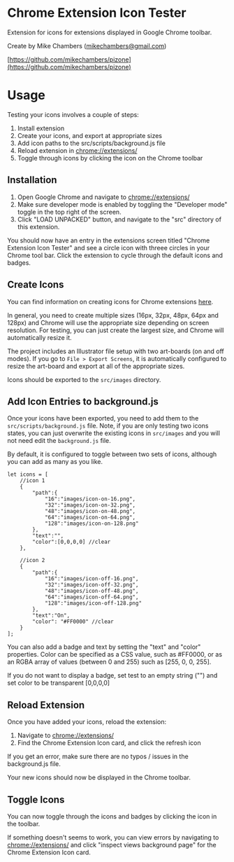 Chrome Extension Icon Tester
======

Extension for icons for extensions displayed in Google Chrome toolbar.

Create by Mike Chambers (mikechambers@gmail.com)

[https://github.com/mikechambers/pizone](https://github.com/mikechambers/pizone)


# Usage

Testing your icons involves a couple of steps:

1. Install extension
2. Create your icons, and export at appropriate sizes
3. Add icon paths to the src/scripts/background.js file
4. Reload extension in [chrome://extensions/](chrome://extensions/)
5. Toggle through icons by clicking the icon on the Chrome toolbar

## Installation

1. Open Google Chrome and navigate to [chrome://extensions/](chrome://extensions/)
2. Make sure developer mode is enabled by toggling the "Developer mode" toggle in the top right of the screen.
3. Click "LOAD UNPACKED" button, and navigate to the "src" directory of this extension.

You should now have an entry in the extensions screen titled "Chrome Extension Icon Tester" and see a circle icon with threee circles in your Chrome tool bar. Click the extension to cycle through the default icons and badges.

## Create Icons

You can find information on creating icons for Chrome extensions [here](https://developer.chrome.com/extensions/browserAction#method-setIcon).

In general, you need to create multiple sizes (16px, 32px, 48px, 64px and 128px) and Chrome will use the appropriate size depending on screen resolution. For testing, you can just create the largest size, and Chrome will automatically resize it.

The project includes an Illustrator file setup with two art-boards (on and off modes). If you go to `File > Export Screens`, it is automatically configured to resize the art-board and export at all of the appropriate sizes.

Icons should be exported to the `src/images` directory.

## Add Icon Entries to background.js

Once your icons have been exported, you need to add them to the `src/scripts/background.js` file. Note, if you are only testing two icons states, you can just overwrite the existing icons in `src/images` and you will not need edit the `background.js` file.

By default, it is configured to toggle between two sets of icons, although you can add as many as you like.

```
let icons = [
	//icon 1
	{
	    "path":{
	        "16":"images/icon-on-16.png",
	        "32":"images/icon-on-32.png",
	        "48":"images/icon-on-48.png",
	        "64":"images/icon-on-64.png",
	        "128":"images/icon-on-128.png"
	    },
	    "text":"",
	    "color":[0,0,0,0] //clear
	},

	//icon 2
	{
	    "path":{
	        "16":"images/icon-off-16.png",
	        "32":"images/icon-off-32.png",
	        "48":"images/icon-off-48.png",
	        "64":"images/icon-off-64.png",
	        "128":"images/icon-off-128.png"
	    },
	    "text":"On",
	    "color": "#FF0000" //clear
	}
];
```

You can also add a badge and text by setting the "text" and "color" properties. Color can be specified as a CSS value, such as #FF0000, or as an RGBA array of values (between 0 and 255) such as [255, 0, 0, 255].

If you do not want to display a badge, set test to an empty string ("") and set color to be transparent [0,0,0,0]

## Reload Extension

Once you have added your icons, reload the extension:

1. Navigate to [chrome://extensions/](chrome://extensions/)
2. Find the Chrome Extension Icon card, and click the refresh icon

If you get an error, make sure there are no typos / issues in the background.js file.

Your new icons should now be displayed in the Chrome toolbar.

## Toggle Icons

You can now toggle through the icons and badges by clicking the icon in the toolbar.

If something doesn't seems to work, you can view errors by navigating to [chrome://extensions/](chrome://extensions/) and click "inspect views background page" for the Chrome Extension Icon card.


